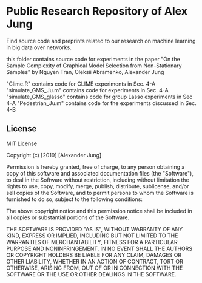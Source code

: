 # Public Research Repository of Alex Jung

Find source code and preprints related to our research on machine learning in big data over networks. 

this folder  contains source code for experiments in the paper "On the Sample Complexity of Graphical Model Selection from Non-Stationary Samples" by Nguyen Tran, Oleksii Abramenko, Alexander Jung 

"Clime.R" contains code for CLIME experiments in Sec. 4-A 
"simulate_GMS_Ju.m" contains code for experiments in Sec. 4-A
"simulate_GMS_glasso" contains code for group Lasso experiments in Sec 4-A
"Pedestrian_Ju.m" contains code for the experiments discussed in Sec. 4-B 


## License

MIT License

Copyright (c) [2019] [Alexander Jung]

Permission is hereby granted, free of charge, to any person obtaining a copy
of this software and associated documentation files (the "Software"), to deal
in the Software without restriction, including without limitation the rights
to use, copy, modify, merge, publish, distribute, sublicense, and/or sell
copies of the Software, and to permit persons to whom the Software is
furnished to do so, subject to the following conditions:

The above copyright notice and this permission notice shall be included in all
copies or substantial portions of the Software.

THE SOFTWARE IS PROVIDED "AS IS", WITHOUT WARRANTY OF ANY KIND, EXPRESS OR
IMPLIED, INCLUDING BUT NOT LIMITED TO THE WARRANTIES OF MERCHANTABILITY,
FITNESS FOR A PARTICULAR PURPOSE AND NONINFRINGEMENT. IN NO EVENT SHALL THE
AUTHORS OR COPYRIGHT HOLDERS BE LIABLE FOR ANY CLAIM, DAMAGES OR OTHER
LIABILITY, WHETHER IN AN ACTION OF CONTRACT, TORT OR OTHERWISE, ARISING FROM,
OUT OF OR IN CONNECTION WITH THE SOFTWARE OR THE USE OR OTHER DEALINGS IN THE
SOFTWARE.

